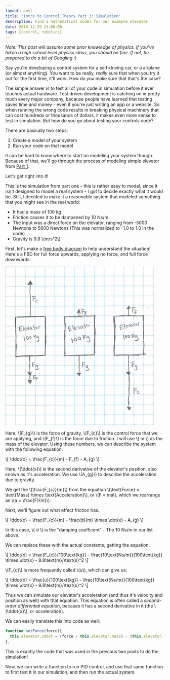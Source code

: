 ```yaml
---
layout: post
title: "Intro to Control Theory Part 3: Simulation"
description: Find a mathematical model for our example elevator
date: 2016-12-29 21:00:00
tags: [control, robotics]
---
```

_Note: This post will assume some prior knowledge of physics. If you've taken a high school level physics class, you should be fine. If not, be prepared to do a bit of Googling :)_

Say you're developing a control system for a self-driving car, or a airplane (or almost anything). You want to be really, _really_ sure that when you try it out for the first time, it'll work. How do you make sure that that's the case?

The simple answer is to test all of your code in simulation before it ever touches actual hardware.  Test driven development is catching on in pretty much every major company, because people have learned that testing saves time and money - even if you're just writing an app or a website. So when running the wrong code results in breaking physical machinery that can cost hundreds or thousands of dollars, it makes even more sense to test in simulation. But how do you go about testing your controls code?

There are basically two steps:

1. Create a model of your system
2. Run your code on that model

It can be hard to know where to start on modeling your system though. Because of that, we'll go through the process of modeling simple elevator from [Part 1](/posts/intro-to-control-part-one-pid).

Let's get right into it!

This is the simulation from part one - this is rather easy to model, since it isn't designed to model a real system - I got to decide exactly what it would be. Still, I decided to make it a reasonable system that modeled something that you might see in the real world:

* It had a mass of 100 kg
* Friction causes it to be dampened by 10 Ns/m.
* The input was a direct force on the elevator, ranging from -5000 Newtons to 5000 Newtons (This was normalized to -1.0 to 1.0 in the code)
* Gravity is 9.8 \\(m/s^2\\)

First, let's make a [free body diagram](https://en.wikipedia.org/wiki/Free_body_diagram) to help understand the situation! Here's a FBD for full force upwards, applying no force, and full force downwards:

<img src="../img/control3/fbd.jpg" alt="Free body diagram">

Here, \\(F\_{g}\\) is the force of gravity, \\(F\_{c}\\) is the control force that we are applying, and \\(F\_{f}\\) is the force due to friction. I will use \\( m \\) as the mass of the elevator. Using these numbers, we can describe the system with the following equation:

\\[ \ddot{x} = \frac{F\_{c}}{m} - F\_{f} - A\_{g} \\]

Here, \\(\ddot{x}\\) is the second derivative of the elevator's position, also known as it's acceleration. We use \\(A\_{g}\\) to describe the acceleration due to gravity.

We get the \\(\frac{F\_{c}}{m}\\) from the equation \\(\text{Force} = \text{Mass} \times \text{Acceleration}\\), or \\(F = ma\\), which we rearrange as \\(a = \frac{F}{m}\\).

Next, we'll figure out what effect friction has.

\\[ \ddot{x} = \frac{F\_{c}}{m} - \frac{d}{m} \times \dot{x} - A\_{g} \\]

In this case, \\( d \\) is the "damping coefficent" - The 10 Ns/m in our list above.

We can replace these with the actual constants, getting the equation:

\\[ \ddot{x} = \frac{F\_{c}}{100\text{kg}} - \frac{10\text{Ns/m}}{100\text{kg}} \times \dot{x} - 9.8\text{m}/\text{s}^2 \\]

\\(F\_{c}\\) is more frequently called \\(u\\), which can give us:

\\[ \ddot{x} = \frac{u}{100\text{kg}} - \frac{10\text{Ns/m}}{100\text{kg}} \times \dot{x} - 9.8\text{m}/\text{s}^2 \\]

Thus we can simulate our elevator's acceleration (and thus it's velocity and position as well) with that equation. This equation is often called a _second-order differential equation_, becaues it has a second derivative in it (the \\(\ddot{x}\\), or acceleration).

We can easily translate this into code as well:

```javascript
function setForce(force){
  this.elevator.xddot = (force / this.elevator.mass) - (this.elevator.ff / this.elevator.mass * this.elevator.xdot) - this.elevator.fg;
},
```

This is exactly the code that was used in the previous two posts to do the simulation!

Now, we can write a function to run PID control, and use that same function to first test it in our simulation, and then run the actual system.
